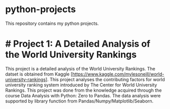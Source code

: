 # python-projects
This repository contains my python projects.
# # Project 1: A Detailed Analysis of the World University Rankings
This project is a detailed analysis of the World University Rankings. The datset is obtained from Kaggle [https://www.kaggle.com/mylesoneill/world-university-rankings]. This project analyses the contributing factors for world university ranking system introduced by The Center for World University Rankings. This project was done from the knowledge acquired through the course Data Analysis with Python: Zero to Pandas. The data analysis were supported by library function from Pandas/Numpy/Matplotlib/Seaborn.

